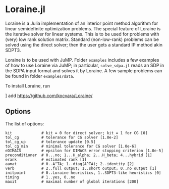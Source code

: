# Loraine.jl

Loraine is a Julia implementation of an interior point method algorithm for linear semidefinite optimization problems. 
The special feature of Loraine is the iterative solver for linear systems. This is to be used for problems with (very) low rank solution matrix.
Standard (non-low-rank) problems can be solved using the direct solver; then the user gets a standard IP method akin SDPT3.

Loraine is to be used with JuMP. Folder `examples` includes a few examples of how to use Loraine via JuMP; in particular, `solve_sdpa.jl` reads an SDP in the SDPA input format and solves it by Loraine. A few sample problems can be found in folder `examples/data`.

To install Loraine, run 

] add https://github.com/kocvara/Loraine/

## Options

The list of options:
```
kit             # kit = 0 for direct solver; kit = 1 for CG [0]
tol_cg          # tolerance for CG solver [1.0e-2]
tol_cg_up       # tolerance update [0.5]
tol_cg_min      # minimal tolerance for CG solver [1.0e-6]
eDIMACS         # epsilon for DIMACS error stopping criterion [1.0e-5]
preconditioner  # 0...no; 1...H_alpha; 2...H_beta; 4...hybrid [1]
erank           # estimated rank [1]
aamat           # 0..A^TA; 1..diag(A^TA); 2..identity [2]
verb            # 2..full output; 1..short output; 0..no output [1]
initpoint       # 0..Loraine heuristics, 1..SDPT3-like heuristics [0]
timing          # 1..yes, 0..no
maxit           # maximal number of global iterations [200]
```